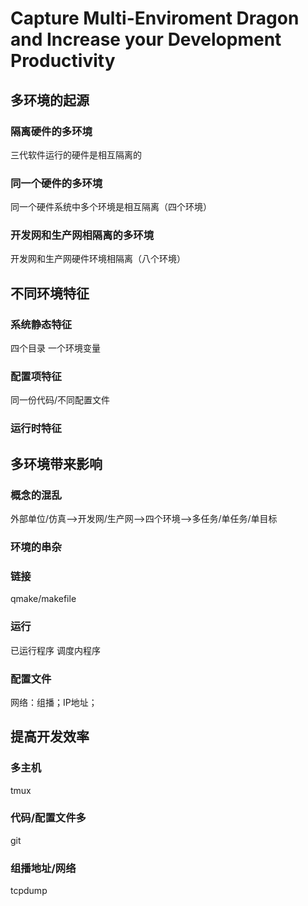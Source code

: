 # Capture Multi-Enviroment Dragon and Increase your Development Productivity

## 多环境的起源

### 隔离硬件的多环境
三代软件运行的硬件是相互隔离的
### 同一个硬件的多环境
同一个硬件系统中多个环境是相互隔离（四个环境）
### 开发网和生产网相隔离的多环境
开发网和生产网硬件环境相隔离（八个环境）

## 不同环境特征
### 系统静态特征
四个目录
一个环境变量
### 配置项特征
同一份代码/不同配置文件

### 运行时特征



## 多环境带来影响
### 概念的混乱
外部单位/仿真-->开发网/生产网-->四个环境-->多任务/单任务/单目标
### 环境的串杂
### 链接
qmake/makefile
### 运行
已运行程序
调度内程序
### 配置文件
网络：组播；IP地址；

## 提高开发效率

### 多主机
tmux

### 代码/配置文件多
git

### 组播地址/网络
tcpdump







